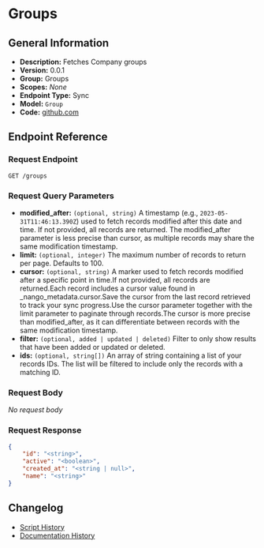 <!-- BEGIN GENERATED CONTENT -->

# Groups

## General Information

-   **Description:** Fetches Company groups
-   **Version:** 0.0.1
-   **Group:** Groups
-   **Scopes:** _None_
-   **Endpoint Type:** Sync
-   **Model:** `Group`
-   **Code:** [github.com](https://github.com/NangoHQ/integration-templates/tree/main/integrations/workday/syncs/groups.ts)

## Endpoint Reference

### Request Endpoint

`GET /groups`

### Request Query Parameters

-   **modified_after:** `(optional, string)` A timestamp (e.g., `2023-05-31T11:46:13.390Z`) used to fetch records modified after this date and time. If not provided, all records are returned. The modified_after parameter is less precise than cursor, as multiple records may share the same modification timestamp.
-   **limit:** `(optional, integer)` The maximum number of records to return per page. Defaults to 100.
-   **cursor:** `(optional, string)` A marker used to fetch records modified after a specific point in time.If not provided, all records are returned.Each record includes a cursor value found in \_nango_metadata.cursor.Save the cursor from the last record retrieved to track your sync progress.Use the cursor parameter together with the limit parameter to paginate through records.The cursor is more precise than modified_after, as it can differentiate between records with the same modification timestamp.
-   **filter:** `(optional, added | updated | deleted)` Filter to only show results that have been added or updated or deleted.
-   **ids:** `(optional, string[])` An array of string containing a list of your records IDs. The list will be filtered to include only the records with a matching ID.

### Request Body

_No request body_

### Request Response

```json
{
    "id": "<string>",
    "active": "<boolean>",
    "created_at": "<string | null>",
    "name": "<string>"
}
```

## Changelog

-   [Script History](https://github.com/NangoHQ/integration-templates/commits/main/integrations/workday/syncs/groups.ts)
-   [Documentation History](https://github.com/NangoHQ/integration-templates/commits/main/integrations/workday/syncs/groups.md)

<!-- END  GENERATED CONTENT -->
